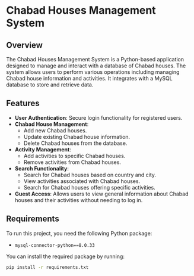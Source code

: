 # Chabad Houses Management System

## Overview

The Chabad Houses Management System is a Python-based application designed to manage and interact with a database of Chabad houses. The system allows users to perform various operations including managing Chabad house information and activities. It integrates with a MySQL database to store and retrieve data.

## Features

- **User Authentication**: Secure login functionality for registered users.
- **Chabad House Management**: 
  - Add new Chabad houses.
  - Update existing Chabad house information.
  - Delete Chabad houses from the database.
- **Activity Management**:
  - Add activities to specific Chabad houses.
  - Remove activities from Chabad houses.
- **Search Functionality**:
  - Search for Chabad houses based on country and city.
  - View activities associated with Chabad houses.
  - Search for Chabad houses offering specific activities.
- **Guest Access**: Allows users to view general information about Chabad houses and their activities without needing to log in.

## Requirements

To run this project, you need the following Python package:

- `mysql-connector-python==8.0.33`

You can install the required package by running:

```bash
pip install -r requirements.txt
